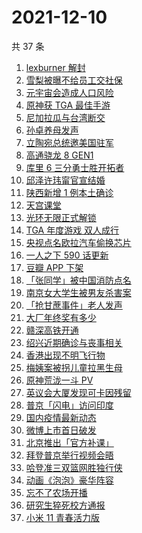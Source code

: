 # 2021-12-10

共 37 条

<!-- BEGIN -->
<!-- 最后更新时间 Fri Dec 10 2021 23:09:40 GMT+0800 (China Standard Time) -->

1. [lexburner 解封](https://www.zhihu.com/search?q=lex)
1. [雪梨被曝不给员工交社保](https://www.zhihu.com/search?q=雪梨)
1. [元宇宙会造成人口风险](https://www.zhihu.com/search?q=元宇宙)
1. [原神获 TGA 最佳手游](https://www.zhihu.com/search?q=原神)
1. [尼加拉瓜与台湾断交](https://www.zhihu.com/search?q=尼加拉瓜)
1. [孙卓养母发声](https://www.zhihu.com/search?q=孙卓)
1. [立陶宛总统邀美国驻军](https://www.zhihu.com/search?q=立陶宛)
1. [高通骁龙 8 GEN1](https://www.zhihu.com/search?q=骁龙8GEN1)
1. [库里 6 三分勇士胜开拓者](https://www.zhihu.com/search?q=勇士)
1. [邱泽许玮甯官宣结婚](https://www.zhihu.com/search?q=邱泽)
1. [陕西新增 1 例本土确诊](https://www.zhihu.com/search?q=陕西疫情)
1. [天宫课堂](https://www.zhihu.com/search?q=天宫课堂)
1. [光环无限正式解锁](https://www.zhihu.com/search?q=光环无限)
1. [TGA 年度游戏 双人成行](https://www.zhihu.com/search?q=TGA)
1. [央视点名欧拉汽车偷换芯片](https://www.zhihu.com/search?q=欧拉好猫)
1. [一人之下 590 话更新](https://www.zhihu.com/search?q=一人之下)
1. [豆瓣 APP 下架](https://www.zhihu.com/search?q=豆瓣)
1. [「张同学」被中国消防点名](https://www.zhihu.com/search?q=张同学)
1. [南京女大学生被男友杀害案](https://www.zhihu.com/search?q=南京女大学生)
1. [「抢甘蔗事件」老人发声](https://www.zhihu.com/search?q=抢甘蔗事件)
1. [大厂年终奖有多少](https://www.zhihu.com/search?q=大厂年终奖)
1. [赣深高铁开通](https://www.zhihu.com/search?q=赣深高铁)
1. [绍兴近期确诊与丧事相关](https://www.zhihu.com/search?q=浙江疫情)
1. [香港出现不明飞行物](https://www.zhihu.com/search?q=香港不明飞行物)
1. [梅姨案被拐儿童拉黑生母](https://www.zhihu.com/search?q=梅姨)
1. [原神荒泷一斗 PV](https://www.zhihu.com/search?q=原神)
1. [英议会大厦发现可卡因残留](https://www.zhihu.com/search?q=英国议会大厦)
1. [普京「闪电」访问印度](https://www.zhihu.com/search?q=普京)
1. [国内疫情最新动态](https://www.zhihu.com/search?q=疫情)
1. [微博上市首日破发](https://www.zhihu.com/search?q=微博)
1. [北京推出「官方补课」](https://www.zhihu.com/search?q=北京官方补课)
1. [拜登普京举行视频会晤](https://www.zhihu.com/search?q=拜登普京会晤)
1. [哈登准三双篮网胜独行侠](https://www.zhihu.com/search?q=篮网)
1. [动画《泡泡》豪华阵容](https://www.zhihu.com/search?q=泡泡)
1. [忘不了农场开播](https://www.zhihu.com/search?q=忘不了农场)
1. [研究生猝死校方通报](https://www.zhihu.com/search?q=研究生猝死)
1. [小米 11 青春活力版](https://www.zhihu.com/search?q=小米11)

<!-- END -->
